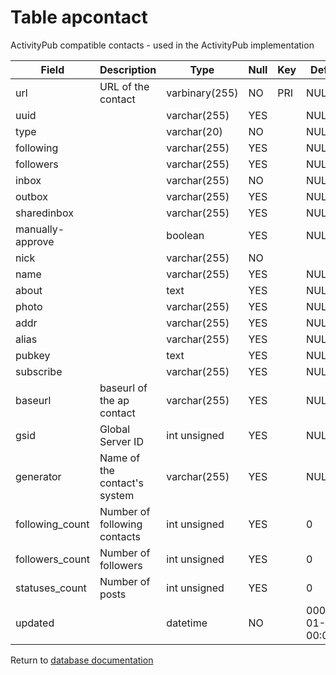 Table apcontact
===========
ActivityPub compatible contacts - used in the ActivityPub implementation

| Field | Description | Type | Null | Key | Default | Extra |
| ----- | ----------- | ---- | ---- | --- | ------- | ----- |
| url              | URL of the contact           | varbinary(255) | NO  | PRI | NULL                |  |    
| uuid             |                              | varchar(255)   | YES |     | NULL                |  |    
| type             |                              | varchar(20)    | NO  |     | NULL                |  |    
| following        |                              | varchar(255)   | YES |     | NULL                |  |    
| followers        |                              | varchar(255)   | YES |     | NULL                |  |    
| inbox            |                              | varchar(255)   | NO  |     | NULL                |  |    
| outbox           |                              | varchar(255)   | YES |     | NULL                |  |    
| sharedinbox      |                              | varchar(255)   | YES |     | NULL                |  |    
| manually-approve |                              | boolean        | YES |     | NULL                |  |    
| nick             |                              | varchar(255)   | NO  |     |                     |  |    
| name             |                              | varchar(255)   | YES |     | NULL                |  |    
| about            |                              | text           | YES |     | NULL                |  |    
| photo            |                              | varchar(255)   | YES |     | NULL                |  |    
| addr             |                              | varchar(255)   | YES |     | NULL                |  |    
| alias            |                              | varchar(255)   | YES |     | NULL                |  |    
| pubkey           |                              | text           | YES |     | NULL                |  |    
| subscribe        |                              | varchar(255)   | YES |     | NULL                |  |    
| baseurl          | baseurl of the ap contact    | varchar(255)   | YES |     | NULL                |  |    
| gsid             | Global Server ID             | int unsigned   | YES |     | NULL                |  |    
| generator        | Name of the contact&#039;s system | varchar(255)   | YES |     | NULL                |  |    
| following_count  | Number of following contacts | int unsigned   | YES |     | 0                   |  |    
| followers_count  | Number of followers          | int unsigned   | YES |     | 0                   |  |    
| statuses_count   | Number of posts              | int unsigned   | YES |     | 0                   |  |    
| updated          |                              | datetime       | NO  |     | 0001-01-01 00:00:00 |  |    

Return to [database documentation](help/database)
